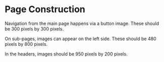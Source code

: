 # Page Construction
Navigation from the main page happens via a button image.  These should be 300 pixels by 300 pixels.

On sub-pages, images can appear on the left side.  These should be 480 pixels by 800 pixels.

In the headers, images should be 950 pixels by 200 pixels.
